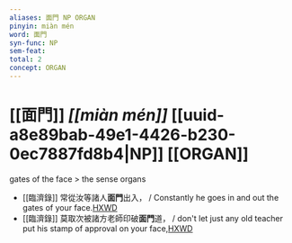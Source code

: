 ```yaml
---
aliases: 面門 NP ORGAN
pinyin: miàn mén
word: 面門
syn-func: NP
sem-feat: 
total: 2
concept: ORGAN 
---
```

# [[面門]] *[[miàn mén]]*  [[uuid-a8e89bab-49e1-4426-b230-0ec7887fd8b4|NP]] [[ORGAN]]
gates of the face > the sense organs
 - [[臨濟錄]] 常從汝等諸人**面門**出入， / Constantly he goes in and out the gates of your face.[HXWD](https://hxwd.org/textview.html?location=KR6q0053_T_001-0496c.33)
 - [[臨濟錄]] 莫取次被諸方老師印破**面門**道， / don't let just any old teacher put his stamp of approval on your face,[HXWD](https://hxwd.org/textview.html?location=KR6q0053_T_001-0498b.59)